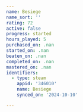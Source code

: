 ```yaml
---
name: Besiege
name_sort: ''
rating: 72
active: false
progress: started
hours_played: 5
purchased_on: .nan
started_on: .nan
beaten_on: .nan
completed_on: .nan
mastered_on: .nan
identifiers:
  - type: steam
    appid: '346010'
    name: Besiege
    synced_on: '2024-10-10'

---
```

